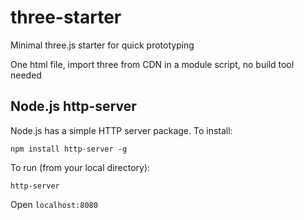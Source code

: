 # three-starter

Minimal three.js starter for quick prototyping

One html file, import three from CDN in a module script, no build tool needed

## Node.js http-server

Node.js has a simple HTTP server package. To install:

```
npm install http-server -g
```

To run (from your local directory):

```
http-server
```

Open `localhost:8080`
